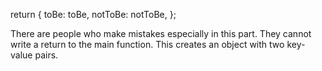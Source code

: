 return { toBe: toBe,
       notToBe: notToBe, };

There are people who make mistakes especially in this part. They cannot write a return to the main function. This creates an object with two key-value pairs.
